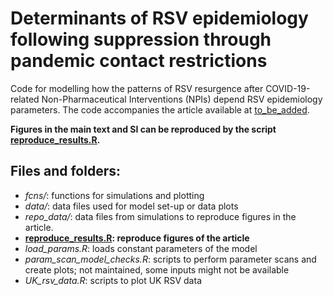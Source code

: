 # Determinants of RSV epidemiology following  suppression through pandemic contact restrictions

Code for modelling how the patterns of RSV resurgence after COVID-19-related Non-Pharmaceutical Interventions (NPIs) depend RSV epidemiology parameters. The code accompanies the article available at [to_be_added]().

**Figures in the main text and SI can be reproduced by the script [reproduce_results.R](https://github.com/mbkoltai/RSV-model/blob/master/reproduce_results.R).**

## Files and folders:

-  _fcns/_: functions for simulations and plotting
-  _data/_: data files used for model set-up or data plots
-  _repo_data/_: data files from simulations to reproduce figures in the article.
-  **[reproduce_results.R](https://github.com/mbkoltai/RSV-model/blob/master/reproduce_results.R): reproduce figures of the article**
-  _load_params.R_: loads constant parameters of the model
-  _param_scan_model_checks.R_: scripts to perform parameter scans and create plots; not maintained, some inputs might not be available
-  _UK_rsv_data.R_: scripts to plot UK RSV data

